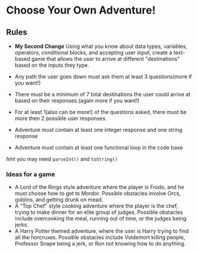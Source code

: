 # Choose Your Own Adventure!

## Rules

- <strong>My Second Change</strong> Using what you know about data types, variables, operators, conditional blocks, and accepting user input, create a text-based game that allows the user to arrive at different "destinations" based on the inputs they type.

- Any path the user goes down must ask them at least 3 questions(more if you want!)
- There must be a minimum of 7 total destinations the user could arrive at based on their responses.(again more if you want!)
- For at least 1(also can be more!) of the questions asked, there must be more then 2 possible user responses
- Adventure must contain at least one integer response and one string response
- Adventure must contain at least one functional loop in the code base

*hint* you may need `parseInt()` and `toString()`

### Ideas for a game

- A Lord of the Rings style adventure where the player is Frodo, and he must choose how to get to Mordor. Possible obstacles involve Orcs, goblins, and getting drunk on mead.
- A "Top Chef" style cooking adventure where the player is the chef, trying to make dinner for an elite group of judges. Possible obstacles include overcooking the meal, running out of time, or the judges being jerks.
- A Harry Potter themed adventure, where the user is Harry trying to find all the horcruxes. Possible obstacles include Voldemort killing people, Professor Snape being a jerk, or Ron not knowing how to do anything.
